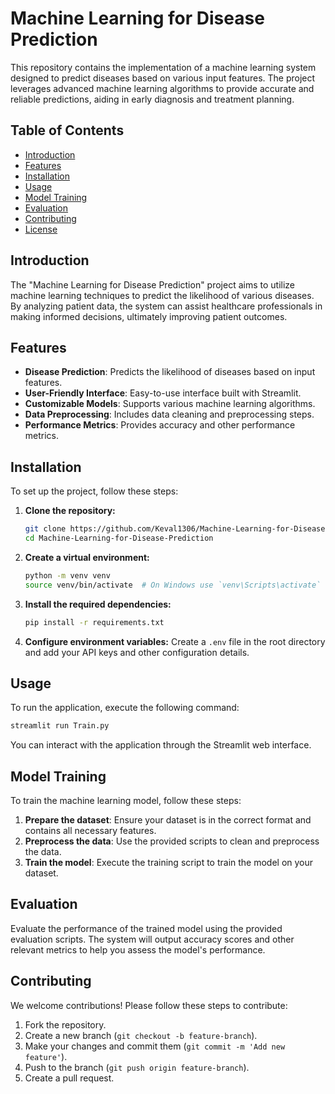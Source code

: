 

# Machine Learning for Disease Prediction

This repository contains the implementation of a machine learning system designed to predict diseases based on various input features. The project leverages advanced machine learning algorithms to provide accurate and reliable predictions, aiding in early diagnosis and treatment planning.

## Table of Contents

- [Introduction](#introduction)
- [Features](#features)
- [Installation](#installation)
- [Usage](#usage)
- [Model Training](#model-training)
- [Evaluation](#evaluation)
- [Contributing](#contributing)
- [License](#license)

## Introduction

The "Machine Learning for Disease Prediction" project aims to utilize machine learning techniques to predict the likelihood of various diseases. By analyzing patient data, the system can assist healthcare professionals in making informed decisions, ultimately improving patient outcomes.

## Features

- **Disease Prediction**: Predicts the likelihood of diseases based on input features.
- **User-Friendly Interface**: Easy-to-use interface built with Streamlit.
- **Customizable Models**: Supports various machine learning algorithms.
- **Data Preprocessing**: Includes data cleaning and preprocessing steps.
- **Performance Metrics**: Provides accuracy and other performance metrics.

## Installation

To set up the project, follow these steps:

1. **Clone the repository:**
   ```bash
   git clone https://github.com/Keval1306/Machine-Learning-for-Disease-Prediction.git
   cd Machine-Learning-for-Disease-Prediction
   ```

2. **Create a virtual environment:**
   ```bash
   python -m venv venv
   source venv/bin/activate  # On Windows use `venv\Scripts\activate`
   ```

3. **Install the required dependencies:**
   ```bash
   pip install -r requirements.txt
   ```

4. **Configure environment variables:**
   Create a `.env` file in the root directory and add your API keys and other configuration details.

## Usage

To run the application, execute the following command:

```bash
streamlit run Train.py
```

You can interact with the application through the Streamlit web interface.

## Model Training

To train the machine learning model, follow these steps:

1. **Prepare the dataset**: Ensure your dataset is in the correct format and contains all necessary features.
2. **Preprocess the data**: Use the provided scripts to clean and preprocess the data.
3. **Train the model**: Execute the training script to train the model on your dataset.

## Evaluation

Evaluate the performance of the trained model using the provided evaluation scripts. The system will output accuracy scores and other relevant metrics to help you assess the model's performance.

## Contributing

We welcome contributions! Please follow these steps to contribute:

1. Fork the repository.
2. Create a new branch (`git checkout -b feature-branch`).
3. Make your changes and commit them (`git commit -m 'Add new feature'`).
4. Push to the branch (`git push origin feature-branch`).
5. Create a pull request.




